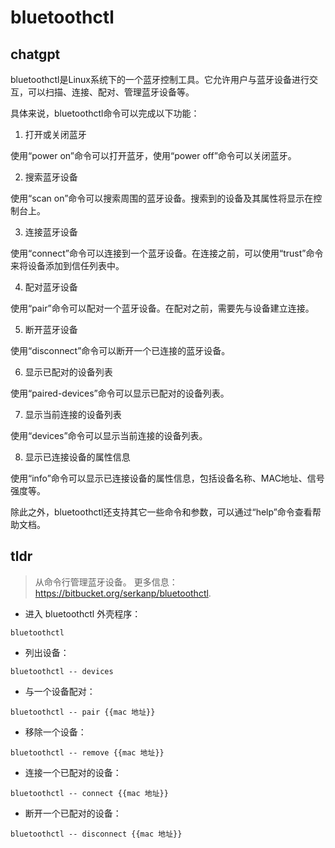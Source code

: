 # bluetoothctl 
## chatgpt 
bluetoothctl是Linux系统下的一个蓝牙控制工具。它允许用户与蓝牙设备进行交互，可以扫描、连接、配对、管理蓝牙设备等。

具体来说，bluetoothctl命令可以完成以下功能：

1. 打开或关闭蓝牙

使用“power on”命令可以打开蓝牙，使用“power off”命令可以关闭蓝牙。

2. 搜索蓝牙设备

使用“scan on”命令可以搜索周围的蓝牙设备。搜索到的设备及其属性将显示在控制台上。

3. 连接蓝牙设备

使用“connect”命令可以连接到一个蓝牙设备。在连接之前，可以使用“trust”命令来将设备添加到信任列表中。

4. 配对蓝牙设备

使用“pair”命令可以配对一个蓝牙设备。在配对之前，需要先与设备建立连接。

5. 断开蓝牙设备

使用“disconnect”命令可以断开一个已连接的蓝牙设备。

6. 显示已配对的设备列表

使用“paired-devices”命令可以显示已配对的设备列表。

7. 显示当前连接的设备列表

使用“devices”命令可以显示当前连接的设备列表。

8. 显示已连接设备的属性信息

使用“info”命令可以显示已连接设备的属性信息，包括设备名称、MAC地址、信号强度等。

除此之外，bluetoothctl还支持其它一些命令和参数，可以通过“help”命令查看帮助文档。 

## tldr 
 
> 从命令行管理蓝牙设备。
> 更多信息：<https://bitbucket.org/serkanp/bluetoothctl>.

- 进入 bluetoothctl 外壳程序：

`bluetoothctl`

- 列出设备：

`bluetoothctl -- devices`

- 与一个设备配对：

`bluetoothctl -- pair {{mac 地址}}`

- 移除一个设备：

`bluetoothctl -- remove {{mac 地址}}`

- 连接一个已配对的设备：

`bluetoothctl -- connect {{mac 地址}}`

- 断开一个已配对的设备：

`bluetoothctl -- disconnect {{mac 地址}}`
